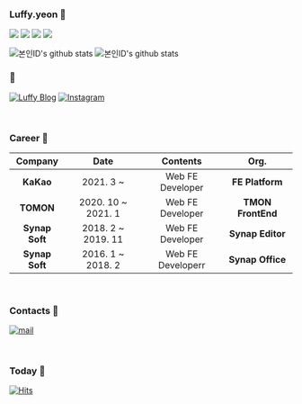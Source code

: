 ### Luffy.yeon 🕺

<p>
  <img src="https://img.shields.io/badge/js-Javascript-brightgreen"/>
  <img src="https://img.shields.io/badge/ts-Typescript-blue"/>
  <img src="https://img.shields.io/badge/-Reactjs-9cf"/>
  <img src="https://img.shields.io/badge/-Nextjs-ff69b4"/>
<p/>

<!--
**kimsangyeon/kimsangyeon** is a ✨ _special_ ✨ repository because its `README.md` (this file) appears on your GitHub profile.

Here are some ideas to get you started:

- 🔭 I’m currently working on ...
- 🌱 I’m currently learning ...
- 👯 I’m looking to collaborate on ...
- 🤔 I’m looking for help with ...
- 💬 Ask me about ...
- 📫 How to reach me: ...
- 😄 Pronouns: ...
- ⚡ Fun fact: ...
-->

![본인ID's github stats](https://github-readme-stats.vercel.app/api?username=kimsangyeon&show_icons=true)
![본인ID's github stats](https://github-readme-stats.vercel.app/api/top-langs/?username=kimsangyeon&show_icons=true&hide_border=true&title_color=004386&icon_color=004386&layout=compact)

### 🔗

[![Luffy Blog](https://img.shields.io/badge/blog-Luffy%20Blog-yellow)](https://kimsangyeon-github-io.vercel.app)
[![Instagram](https://img.shields.io/badge/-Instagram-ff69b4)](https://www.instagram.com/luffy.yeon/?hl=ko)

<br />

### Career 🏬

| **Company** | **Date** | **Contents** | **Org.** |
|:--------:|:--------:|:--------:|:--------:|
| **KaKao** | 2021. 3 ~ | Web FE Developer | **FE Platform** |
| **TOMON** | 2020. 10 ~ 2021. 1 | Web FE Developer | **TMON FrontEnd** |
| **Synap Soft** | 2018. 2 ~ 2019. 11| Web FE Developer | **Synap Editor** |
| **Synap Soft** | 2016. 1 ~ 2018. 2| Web FE Developerr | **Synap Office** |

<br />

### Contacts 📩

[![mail](https://img.shields.io/badge/Gmail-d14836?style=flat-square&logo=Gmail&logoColor=white&link=mailto:overflowscript@gmail.com)](mailto:overflowscript@gmail.com)


<br />

### Today 📅

[![Hits](https://hits.seeyoufarm.com/api/count/incr/badge.svg?url=https%3A%2F%2Fgithub.com%2Fkimsangyeon%2Fhit-counter&count_bg=%2379C83D&title_bg=%23555555&icon=&icon_color=%23E7E7E7&title=hits&edge_flat=false)](https://hits.seeyoufarm.com)
